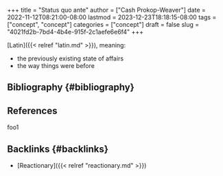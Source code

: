 +++
title = "Status quo ante"
author = ["Cash Prokop-Weaver"]
date = 2022-11-12T08:21:00-08:00
lastmod = 2023-12-23T18:18:15-08:00
tags = ["concept", "concept"]
categories = ["concept"]
draft = false
slug = "4021fd2b-7bd4-4b4e-915f-2c1aefe6e6f4"
+++

[Latin]({{< relref "latin.md" >}}), meaning:

-   the previously existing state of affairs
-   the way things were before


## Bibliography {#bibliography}

## References

<style>.csl-entry{text-indent: -1.5em; margin-left: 1.5em;}</style><div class="csl-bib-body">
</div>

foo1


## Backlinks {#backlinks}

-   [Reactionary]({{< relref "reactionary.md" >}})
